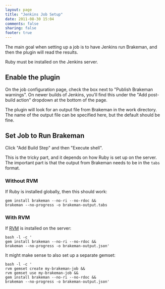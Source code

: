 ```yaml
---
layout: page
title: "Jenkins Job Setup"
date: 2011-08-30 15:04
comments: false
sharing: false
footer: true
---
```


The main goal when setting up a job is to have Jenkins run Brakeman, and then the plugin will read the results.

Ruby must be installed on the Jenkins server.

## Enable the plugin

On the job configuration page, check the box next to "Publish Brakeman warnings". On newer builds of Jenkins, you'll find this under the "Add post-build action" dropdown at the bottom of the page.

The plugin will look for an output file from Brakeman in the work directory. The name of the output file can be specified here, but the default should be fine.

## Set Job to Run Brakeman

Click "Add Build Step" and then "Execute shell".

This is the tricky part, and it depends on how Ruby is set up on the server. The important part is that the output from Brakeman needs to be in the `tabs` format.

### Without RVM

If Ruby is installed globally, then this should work:

    gem install brakeman --no-ri --no-rdoc &&    
    brakeman --no-progress -o brakeman-output.tabs

### With RVM

If [RVM](http://beginrescueend.com/) is installed on the server:

    bash -l -c '
    gem install brakeman --no-ri --no-rdoc &&
    brakeman --no-progress -o brakeman-output.json'

It might make sense to also set up a separate gemset:

    bash -l -c '
    rvm gemset create my-brakeman-job &&
    rvm gemset use my-brakeman-job &&
    gem install brakeman --no-ri --no-rdoc &&
    brakeman --no-progress -o brakeman-output.json'
